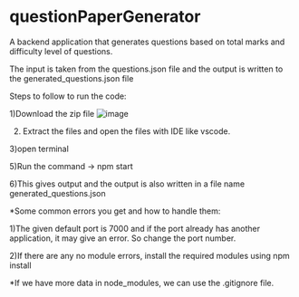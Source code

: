 # questionPaperGenerator
A backend application that generates questions based on total marks and difficulty level of questions.  


The input is taken from the questions.json file and the output is written to  the generated_questions.json file  



Steps to follow to run the code:  

1)Download the zip file 
 ![image](https://github.com/mahesh024M/questionPaperGenerator/assets/82373883/faba2fb3-d2aa-4860-bee4-e56faae804fc)
 
2) Extract the files and open the files with IDE like vscode.

3)open terminal  

5)Run the command -> npm start  

6)This gives output and the output is also written in a file name generated_questions.json  


*Some common errors you get and how to handle them:  

1)The given default port is 7000 and if the port already has another application, it may give an error.
  So change the port number.  
  
2)If there are any no module errors, install the required modules using npm install <module-name>   



*If we have more data in node_modules, we can use the .gitignore file.  

